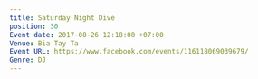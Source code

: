 ```yaml
---
title: Saturday Night Dive
position: 30
Event date: 2017-08-26 12:18:00 +07:00
Venue: Bia Tay Ta
Event URL: https://www.facebook.com/events/116118069039679/
Genre: DJ
---
```


